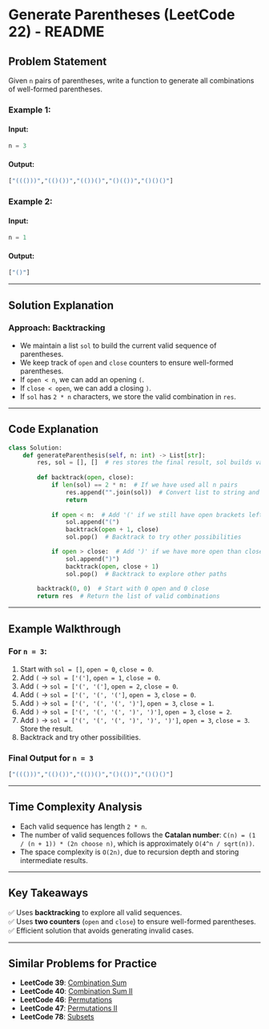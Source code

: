 # Generate Parentheses (LeetCode 22) - README

## Problem Statement
Given `n` pairs of parentheses, write a function to generate all combinations of well-formed parentheses.

### **Example 1:**
#### **Input:**
```python
n = 3
```
#### **Output:**
```python
["((()))","(()())","(())()","()(())","()()()"]
```

### **Example 2:**
#### **Input:**
```python
n = 1
```
#### **Output:**
```python
["()"]
```

---

## **Solution Explanation**

### **Approach: Backtracking**
- We maintain a list `sol` to build the current valid sequence of parentheses.
- We keep track of `open` and `close` counters to ensure well-formed parentheses.
- If `open < n`, we can add an opening `(`.
- If `close < open`, we can add a closing `)`.
- If `sol` has `2 * n` characters, we store the valid combination in `res`.

---

## **Code Explanation**

```python
class Solution:
    def generateParenthesis(self, n: int) -> List[str]:
        res, sol = [], []  # res stores the final result, sol builds valid parentheses
        
        def backtrack(open, close):
            if len(sol) == 2 * n:  # If we have used all n pairs
                res.append("".join(sol))  # Convert list to string and store
                return
            
            if open < n:  # Add '(' if we still have open brackets left
                sol.append("(")
                backtrack(open + 1, close)
                sol.pop()  # Backtrack to try other possibilities

            if open > close:  # Add ')' if we have more open than close
                sol.append(")")
                backtrack(open, close + 1)
                sol.pop()  # Backtrack to explore other paths
        
        backtrack(0, 0)  # Start with 0 open and 0 close
        return res  # Return the list of valid combinations
```

---

## **Example Walkthrough**
### **For `n = 3`:**
1. Start with `sol = []`, `open = 0`, `close = 0`.
2. Add `(` -> `sol = ['(']`, `open = 1`, `close = 0`.
3. Add `(` -> `sol = ['(', '(']`, `open = 2`, `close = 0`.
4. Add `(` -> `sol = ['(', '(', '(']`, `open = 3`, `close = 0`.
5. Add `)` -> `sol = ['(', '(', '(', ')']`, `open = 3`, `close = 1`.
6. Add `)` -> `sol = ['(', '(', '(', ')', ')']`, `open = 3`, `close = 2`.
7. Add `)` -> `sol = ['(', '(', '(', ')', ')', ')']`, `open = 3`, `close = 3`. Store the result.
8. Backtrack and try other possibilities.

### **Final Output for `n = 3`**
```python
["((()))","(()())","(())()","()(())","()()()"]
```

---

## **Time Complexity Analysis**
- Each valid sequence has length `2 * n`.
- The number of valid sequences follows the **Catalan number**: `C(n) = (1 / (n + 1)) * (2n choose n)`, which is approximately `O(4^n / sqrt(n))`.
- The space complexity is `O(2n)`, due to recursion depth and storing intermediate results.

---

## **Key Takeaways**
✅ Uses **backtracking** to explore all valid sequences.  
✅ Uses **two counters** (`open` and `close`) to ensure well-formed parentheses.  
✅ Efficient solution that avoids generating invalid cases.  

---

## **Similar Problems for Practice**
- **LeetCode 39**: [Combination Sum](https://leetcode.com/problems/combination-sum/)
- **LeetCode 40**: [Combination Sum II](https://leetcode.com/problems/combination-sum-ii/)
- **LeetCode 46**: [Permutations](https://leetcode.com/problems/permutations/)
- **LeetCode 47**: [Permutations II](https://leetcode.com/problems/permutations-ii/)
- **LeetCode 78**: [Subsets](https://leetcode.com/problems/subsets/)
